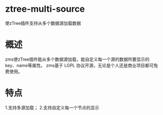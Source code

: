ztree-multi-source
==================

使zTree插件支持从多个数据源加载数据

概述
==================
zms使zTree插件能从多个数据源加载，能自定义每一个源的数据所要显示的key、name等属性。
zms基于 LGPL 协议开源，无论是个人还是商业项目都可免费使用。

特点
==================
1.支持多源加载；
2.支持自定义每一个节点的显示
